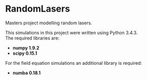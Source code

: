# RandomLasers
Masters project modelling random lasers.
  
This simulations in this project were written using Python 3.4.3.  
The required libraries are:  
* __numpy 1.9.2__  
* __scipy 0.15.1__  

For the field equation simulations an additional library is required:  
* __numba 0.18.1__  